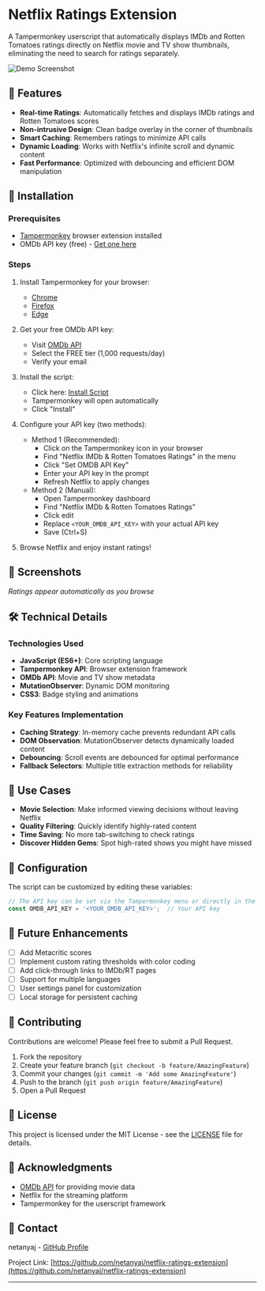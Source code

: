 # Netflix Ratings Extension

A Tampermonkey userscript that automatically displays IMDb and Rotten Tomatoes ratings directly on Netflix movie and TV show thumbnails, eliminating the need to search for ratings separately.

![Demo Screenshot](screenshots/demo.png)

## 🌟 Features

- **Real-time Ratings**: Automatically fetches and displays IMDb ratings and Rotten Tomatoes scores
- **Non-intrusive Design**: Clean badge overlay in the corner of thumbnails
- **Smart Caching**: Remembers ratings to minimize API calls
- **Dynamic Loading**: Works with Netflix's infinite scroll and dynamic content
- **Fast Performance**: Optimized with debouncing and efficient DOM manipulation

## 🚀 Installation

### Prerequisites
- [Tampermonkey](https://www.tampermonkey.net/) browser extension installed
- OMDb API key (free) - [Get one here](http://www.omdbapi.com/apikey.aspx)

### Steps
1. Install Tampermonkey for your browser:
   - [Chrome](https://chrome.google.com/webstore/detail/tampermonkey/dhdgffkkebhmkfjojejmpbldmpobfkfo)
   - [Firefox](https://addons.mozilla.org/en-US/firefox/addon/tampermonkey/)
   - [Edge](https://microsoftedge.microsoft.com/addons/detail/tampermonkey/iikmkjmpaadaobahmlepeloendndfphd)

2. Get your free OMDb API key:
   - Visit [OMDb API](http://www.omdbapi.com/apikey.aspx)
   - Select the FREE tier (1,000 requests/day)
   - Verify your email

3. Install the script:
   - Click here: [Install Script](https://github.com/netanyaj/netflix-ratings-extension/raw/main/netflix-ratings.user.js)
   - Tampermonkey will open automatically
   - Click "Install"

4. Configure your API key (two methods):
   - Method 1 (Recommended):
     - Click on the Tampermonkey icon in your browser
     - Find "Netflix IMDb & Rotten Tomatoes Ratings" in the menu
     - Click "Set OMDB API Key"
     - Enter your API key in the prompt
     - Refresh Netflix to apply changes
   - Method 2 (Manual):
     - Open Tampermonkey dashboard
     - Find "Netflix IMDb & Rotten Tomatoes Ratings"
     - Click edit
     - Replace `<YOUR_OMDB_API_KEY>` with your actual API key
     - Save (Ctrl+S)

5. Browse Netflix and enjoy instant ratings!

## 📸 Screenshots

*Ratings appear automatically as you browse*

## 🛠️ Technical Details

### Technologies Used
- **JavaScript (ES6+)**: Core scripting language
- **Tampermonkey API**: Browser extension framework
- **OMDb API**: Movie and TV show metadata
- **MutationObserver**: Dynamic DOM monitoring
- **CSS3**: Badge styling and animations

### Key Features Implementation
- **Caching Strategy**: In-memory cache prevents redundant API calls
- **DOM Observation**: MutationObserver detects dynamically loaded content
- **Debouncing**: Scroll events are debounced for optimal performance
- **Fallback Selectors**: Multiple title extraction methods for reliability

## 🎯 Use Cases

- **Movie Selection**: Make informed viewing decisions without leaving Netflix
- **Quality Filtering**: Quickly identify highly-rated content
- **Time Saving**: No more tab-switching to check ratings
- **Discover Hidden Gems**: Spot high-rated shows you might have missed

## 🔧 Configuration

The script can be customized by editing these variables:

```javascript
// The API key can be set via the Tampermonkey menu or directly in the script
const OMDB_API_KEY = '<YOUR_OMDB_API_KEY>';  // Your API key
```

## 📝 Future Enhancements

- [ ] Add Metacritic scores
- [ ] Implement custom rating thresholds with color coding
- [ ] Add click-through links to IMDb/RT pages
- [ ] Support for multiple languages
- [ ] User settings panel for customization
- [ ] Local storage for persistent caching

## 🤝 Contributing

Contributions are welcome! Please feel free to submit a Pull Request.

1. Fork the repository
2. Create your feature branch (`git checkout -b feature/AmazingFeature`)
3. Commit your changes (`git commit -m 'Add some AmazingFeature'`)
4. Push to the branch (`git push origin feature/AmazingFeature`)
5. Open a Pull Request

## 📄 License

This project is licensed under the MIT License - see the [LICENSE](LICENSE) file for details.

## 🙏 Acknowledgments

- [OMDb API](http://www.omdbapi.com/) for providing movie data
- Netflix for the streaming platform
- Tampermonkey for the userscript framework

## 📧 Contact

netanyaj - [GitHub Profile](https://github.com/netanyaj)

Project Link: [https://github.com/netanyaj/netflix-ratings-extension](https://github.com/netanyaj/netflix-ratings-extension)

---
